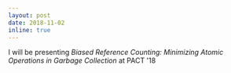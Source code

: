 ```yaml
---
layout: post
date: 2018-11-02
inline: true
---
```


I will be presenting _Biased Reference Counting: Minimizing Atomic Operations in Garbage Collection_ at PACT '18
